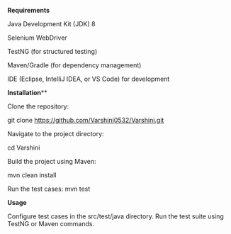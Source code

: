 **Requirements**

Java Development Kit (JDK) 8 

Selenium WebDriver

TestNG (for structured testing)

Maven/Gradle (for dependency management)

IDE (Eclipse, IntelliJ IDEA, or VS Code) for development

**Installation****

Clone the repository:

git clone https://github.com/Varshini0532/Varshini.git

Navigate to the project directory:

cd Varshini

Build the project using Maven:

mvn clean install

Run the test cases:
mvn test

**Usage**

Configure test cases in the src/test/java directory.
Run the test suite using TestNG or Maven commands.
